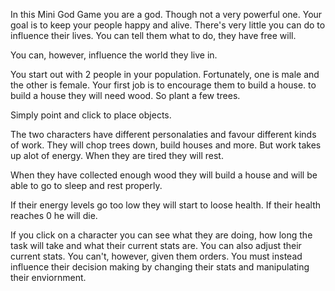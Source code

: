 In this Mini God Game you are a god. Though not a very powerful one. Your goal is to keep your people happy and alive. There's very little you can do to influence their lives. You can tell them what to do, they have free will.

You can, however, influence the world they live in.

You start out with 2 people in your population. Fortunately, one is male and the other is female. Your first job is to encourage them to build a house. to build a house they will need wood. So plant a few trees.

Simply point and click to place objects.

The two characters have different personalaties and favour different kinds of work. They will chop trees down, build houses and more. But work takes up alot of energy. When they are tired they will rest.

When they have collected enough wood they will build a house and will be able to go to sleep and rest properly.

If their energy levels go too low they will start to loose health. If their health reaches 0 he will die.

If you click on a character you can see what they are doing, how long the task will take and what their current stats are. You can also adjust their current stats. You can't, however, given them orders. You must instead influence their decision making by changing their stats and manipulating their enviornment.